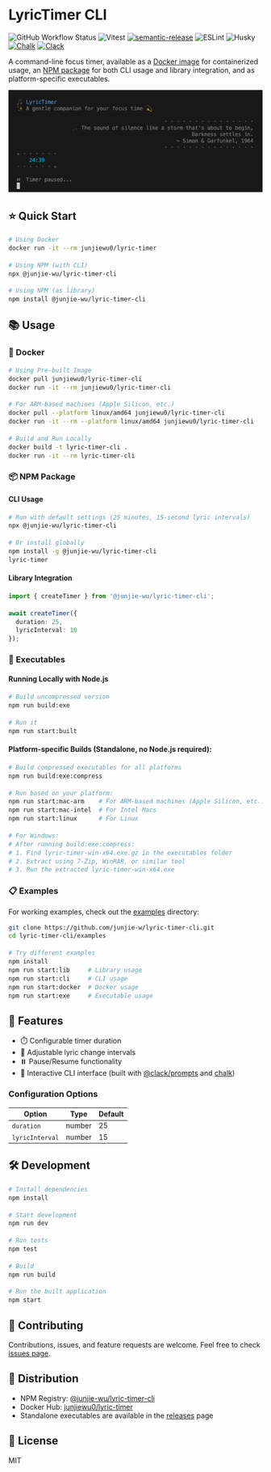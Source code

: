 # LyricTimer CLI

![GitHub Workflow Status](https://img.shields.io/github/actions/workflow/status/junjie-w/lyric-timer-cli/ci.yml)
![Vitest](https://img.shields.io/badge/Vitest-enabled-brightgreen?logo=vitest)
[![semantic-release](https://img.shields.io/badge/semantic--release-enabled-brightgreen?logo=semantic-release)](https://github.com/semantic-release/semantic-release)
![ESLint](https://img.shields.io/badge/ESLint-enabled-brightgreen)
![Husky](https://img.shields.io/badge/Husky-enabled-brightgreen)
[![Chalk](https://img.shields.io/badge/Chalk-CLI_Styling-pink?logo=node.js)](https://github.com/chalk/chalk)
[![Clack](https://img.shields.io/badge/@clack-CLI_Prompts-black)](https://github.com/natemoo-re/clack)

A command-line focus timer, available as a [Docker image](https://hub.docker.com/r/junjiewu0/lyric-timer-cli) for containerized usage, an [NPM package](https://www.npmjs.com/package/@junjie-wu/lyric-timer-cli) for both CLI usage and library integration, and as platform-specific executables.

![lyric-timer-cli](https://github.com/junjie-w/lyric-timer-cli/raw/main/.github/assets/lyric-timer-demo.png)

## ⭐ Quick Start

```bash
# Using Docker
docker run -it --rm junjiewu0/lyric-timer

# Using NPM (with CLI)
npx @junjie-wu/lyric-timer-cli

# Using NPM (as library)
npm install @junjie-wu/lyric-timer-cli
```

## 📚 Usage

### 🐳 Docker

```bash
# Using Pre-built Image
docker pull junjiewu0/lyric-timer-cli
docker run -it --rm junjiewu0/lyric-timer-cli

# For ARM-based machines (Apple Silicon, etc.)
docker pull --platform linux/amd64 junjiewu0/lyric-timer-cli
docker run -it --rm --platform linux/amd64 junjiewu0/lyric-timer-cli

# Build and Run Locally
docker build -t lyric-timer-cli .
docker run -it --rm lyric-timer-cli
```

### 📦 NPM Package

#### CLI Usage

```bash
# Run with default settings (25 minutes, 15-second lyric intervals)
npx @junjie-wu/lyric-timer-cli

# Or install globally
npm install -g @junjie-wu/lyric-timer-cli
lyric-timer
```

#### Library Integration

```typescript
import { createTimer } from '@junjie-wu/lyric-timer-cli';

await createTimer({
  duration: 25,
  lyricInterval: 10
});
```

### 🧪 Executables

#### Running Locally with Node.js

```bash
# Build uncompressed version
npm run build:exe

# Run it
npm run start:built
```

#### Platform-specific Builds (Standalone, no Node.js required):

```bash
# Build compressed executables for all platforms
npm run build:exe:compress

# Run based on your platform:
npm run start:mac-arm    # For ARM-based machines (Apple Silicon, etc.)
npm run start:mac-intel  # For Intel Macs
npm run start:linux      # For Linux

# For Windows:
# After running build:exe:compress:
# 1. Find lyric-timer-win-x64.exe.gz in the executables folder
# 2. Extract using 7-Zip, WinRAR, or similar tool
# 3. Run the extracted lyric-timer-win-x64.exe
```

### 📋 Examples
For working examples, check out the [examples](https://github.com/junjie-w/lyric-timer-cli/tree/main/examples) directory:

```bash
git clone https://github.com/junjie-w/lyric-timer-cli.git
cd lyric-timer-cli/examples

# Try different examples
npm install
npm run start:lib     # Library usage
npm run start:cli     # CLI usage
npm run start:docker  # Docker usage
npm run start:exe     # Executable usage
```

## 🍄 Features

- ⏱️ Configurable timer duration
- 🔄 Adjustable lyric change intervals
- ⏸️ Pause/Resume functionality
- 🎨 Interactive CLI interface (built with [@clack/prompts](https://www.npmjs.com/package/@clack/prompts) and [chalk](https://www.npmjs.com/package/chalk))

### Configuration Options

| Option | Type | Default |
|----------|--------|-------------|
| `duration` | number | 25 |
| `lyricInterval` | number | 15 |

## 🛠️ Development 

```bash
# Install dependencies
npm install

# Start development
npm run dev

# Run tests
npm test

# Build
npm run build

# Run the built application
npm start
```

## 🤝 Contributing

Contributions, issues, and feature requests are welcome. Feel free to check [issues page](https://github.com/junjie-w/lyric-timer-cli/issues).

## 🚀 Distribution

- NPM Registry: [@junjie-wu/lyric-timer-cli](https://www.npmjs.com/package/@junjie-wu/lyric-timer-cli)
- Docker Hub: [junjiewu0/lyric-timer](https://hub.docker.com/r/junjiewu0/lyric-timer-cli)
- Standalone executables are available in the [releases](https://github.com/junjie-w/lyric-timer-cli/releases) page

## 📄 License

MIT

